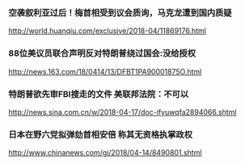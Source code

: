 ### 空袭叙利亚过后！梅首相受到议会质询，马克龙遭到国内质疑
http://world.huanqiu.com/exclusive/2018-04/11869176.html
### 88位美议员联合声明反对特朗普绕过国会:没给授权
http://news.163.com/18/0414/13/DFBT1PA90001875O.html
### 特朗普欲先审FBI搜走的文件 美联邦法院：不可以
http://news.sina.com.cn/w/2018-04-17/doc-ifyuwqfa2894066.shtml
### 日本在野六党拟弹劾首相安倍 称其无资格执掌政权
http://www.chinanews.com/gj/2018/04-14/8490801.shtml